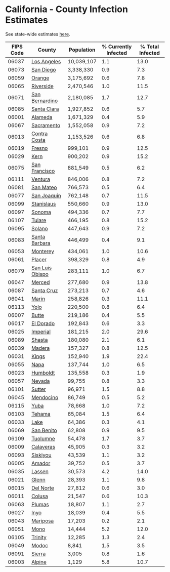 # California - County Infection Estimates

See state-wide estimates [here](/infections/us-ca).

|   FIPS Code |                             County |   Population |   % Currently Infected |   % Total Infected |
|-------------|------------------------------------|--------------|------------------------|--------------------|
|       06037 |         [Los Angeles](los-angeles) |   10,039,107 |                    1.1 |               13.0 |
|       06073 |             [San Diego](san-diego) |    3,338,330 |                    0.9 |                7.3 |
|       06059 |                   [Orange](orange) |    3,175,692 |                    0.6 |                7.8 |
|       06065 |             [Riverside](riverside) |    2,470,546 |                    1.0 |               11.5 |
|       06071 |   [San Bernardino](san-bernardino) |    2,180,085 |                    1.7 |               12.7 |
|       06085 |         [Santa Clara](santa-clara) |    1,927,852 |                    0.6 |                5.7 |
|       06001 |                 [Alameda](alameda) |    1,671,329 |                    0.4 |                5.9 |
|       06067 |           [Sacramento](sacramento) |    1,552,058 |                    0.9 |                7.2 |
|       06013 |       [Contra Costa](contra-costa) |    1,153,526 |                    0.6 |                6.8 |
|       06019 |                   [Fresno](fresno) |      999,101 |                    0.9 |               12.5 |
|       06029 |                       [Kern](kern) |      900,202 |                    0.9 |               15.2 |
|       06075 |     [San Francisco](san-francisco) |      881,549 |                    0.5 |                6.2 |
|       06111 |                 [Ventura](ventura) |      846,006 |                    0.8 |                7.2 |
|       06081 |             [San Mateo](san-mateo) |      766,573 |                    0.5 |                6.4 |
|       06077 |         [San Joaquin](san-joaquin) |      762,148 |                    0.7 |               11.5 |
|       06099 |           [Stanislaus](stanislaus) |      550,660 |                    0.9 |               13.0 |
|       06097 |                   [Sonoma](sonoma) |      494,336 |                    0.7 |                7.7 |
|       06107 |                   [Tulare](tulare) |      466,195 |                    0.8 |               15.2 |
|       06095 |                   [Solano](solano) |      447,643 |                    0.9 |                7.2 |
|       06083 |     [Santa Barbara](santa-barbara) |      446,499 |                    0.4 |                9.1 |
|       06053 |               [Monterey](monterey) |      434,061 |                    1.0 |               10.6 |
|       06061 |                   [Placer](placer) |      398,329 |                    0.8 |                4.9 |
|       06079 | [San Luis Obispo](san-luis-obispo) |      283,111 |                    1.0 |                6.7 |
|       06047 |                   [Merced](merced) |      277,680 |                    0.9 |               13.8 |
|       06087 |           [Santa Cruz](santa-cruz) |      273,213 |                    0.7 |                4.6 |
|       06041 |                     [Marin](marin) |      258,826 |                    0.3 |               11.1 |
|       06113 |                       [Yolo](yolo) |      220,500 |                    0.8 |                6.4 |
|       06007 |                     [Butte](butte) |      219,186 |                    0.4 |                5.5 |
|       06017 |             [El Dorado](el-dorado) |      192,843 |                    0.6 |                3.3 |
|       06025 |               [Imperial](imperial) |      181,215 |                    2.0 |               29.6 |
|       06089 |                   [Shasta](shasta) |      180,080 |                    2.1 |                6.1 |
|       06039 |                   [Madera](madera) |      157,327 |                    0.8 |               12.5 |
|       06031 |                     [Kings](kings) |      152,940 |                    1.9 |               22.4 |
|       06055 |                       [Napa](napa) |      137,744 |                    1.0 |                6.5 |
|       06023 |               [Humboldt](humboldt) |      135,558 |                    0.3 |                1.9 |
|       06057 |                   [Nevada](nevada) |       99,755 |                    0.8 |                3.3 |
|       06101 |                   [Sutter](sutter) |       96,971 |                    1.5 |                8.8 |
|       06045 |             [Mendocino](mendocino) |       86,749 |                    0.5 |                5.2 |
|       06115 |                       [Yuba](yuba) |       78,668 |                    1.0 |                7.2 |
|       06103 |                   [Tehama](tehama) |       65,084 |                    1.5 |                6.4 |
|       06033 |                       [Lake](lake) |       64,386 |                    0.3 |                4.1 |
|       06069 |           [San Benito](san-benito) |       62,808 |                    0.9 |                9.5 |
|       06109 |               [Tuolumne](tuolumne) |       54,478 |                    1.7 |                3.7 |
|       06009 |             [Calaveras](calaveras) |       45,905 |                    0.3 |                3.2 |
|       06093 |               [Siskiyou](siskiyou) |       43,539 |                    1.1 |                3.2 |
|       06005 |                   [Amador](amador) |       39,752 |                    0.5 |                3.7 |
|       06035 |                   [Lassen](lassen) |       30,573 |                    4.2 |               14.0 |
|       06021 |                     [Glenn](glenn) |       28,393 |                    1.1 |                9.8 |
|       06015 |             [Del Norte](del-norte) |       27,812 |                    0.6 |                3.0 |
|       06011 |                   [Colusa](colusa) |       21,547 |                    0.6 |               10.3 |
|       06063 |                   [Plumas](plumas) |       18,807 |                    1.1 |                2.7 |
|       06027 |                       [Inyo](inyo) |       18,039 |                    0.4 |                5.5 |
|       06043 |               [Mariposa](mariposa) |       17,203 |                    0.2 |                2.1 |
|       06051 |                       [Mono](mono) |       14,444 |                    5.2 |               12.0 |
|       06105 |                 [Trinity](trinity) |       12,285 |                    1.3 |                2.4 |
|       06049 |                     [Modoc](modoc) |        8,841 |                    1.5 |                3.5 |
|       06091 |                   [Sierra](sierra) |        3,005 |                    0.8 |                1.6 |
|       06003 |                   [Alpine](alpine) |        1,129 |                    5.8 |               10.7 |